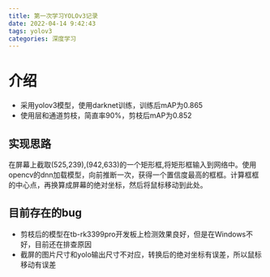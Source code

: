 ```yaml
---
title: 第一次学习YOLOv3记录
date: 2022-04-14 9:42:43
tags: yolov3
categories: 深度学习
---
```

# 介绍
- 采用yolov3模型，使用darknet训练，训练后mAP为0.865
- 使用层和通道剪枝，简直率90%，剪枝后mAP为0.852
## 实现思路
在屏幕上截取(525,239),(942,633)的一个矩形框,将矩形框输入到网络中。使用opencv的dnn加载模型，向前推断一次，获得一个置信度最高的框框。计算框框的中心点，再换算成屏幕的绝对坐标，然后将鼠标移动到此处。
## 目前存在的bug
- 剪枝后的模型在tb-rk3399pro开发板上检测效果良好，但是在Windows不好，目前还在排查原因
- 截屏的图片尺寸和yolo输出尺寸不对应，转换后的绝对坐标有误差，所以鼠标移动有误差




